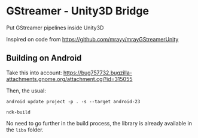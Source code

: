 # GStreamer - Unity3D Bridge

Put GStreamer pipelines inside Unity3D

Inspired on code from https://github.com/mrayy/mrayGStreamerUnity

## Building on Android

Take this into account: https://bug757732.bugzilla-attachments.gnome.org/attachment.cgi?id=315055

Then, the usual:

```
android update project -p . -s --target android-23

ndk-build
```

No need to go further in the build process, the library is already available in the `libs` folder.
